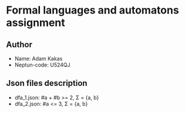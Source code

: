# Formal languages and automatons assignment

## Author

- Name: Adam Kakas
- Neptun-code: U524QJ

## Json files description

- dfa_1.json: #a + #b >= 2, Σ = {a, b}
- dfa_2.json: #a <= 3, Σ = {a, b}
